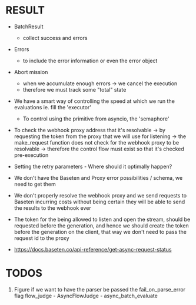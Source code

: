 
# RESULT

- BatchResult
    - collect success and errors

- Errors
    - to include the error information or even the error object

- Abort mission
    - when we accumulate enough errors -> we cancel the execution
    - therefore we must track some "total" state

- We have a smart way of controlling the speed at which we run the evaluations
  ie. fill the 'executor'
  - To control using the primitive from asyncio, the 'semaphore'

- To check the webhook proxy address that it's resolvable
    -> by requesting the token from the proxy that we will use for listening
    -> the make_request function does not check for the webhook proxy to be resolvable
        -> therefore the control flow must exist so that it's checked pre-execution

- Setting the retry parameters - Where should it optimally happen?


- We don't have the Baseten and Proxy error possibilities / schema, we need to get them

- We don't properly resolve the webhook proxy and we send requests to Baseten incurring costs
without being certain they will be able to send the results to the webhook ever

- The token for the being allowed to listen and open the stream, should be requested
before the generation, and hence we should create the token before the generation on the client,
that way we don't need to pass the request id to the proxy

- https://docs.baseten.co/api-reference/get-async-request-status




# TODOS

1. Figure if we want to have the parser be passed the fail_on_parse_error flag
   flow_judge - AsyncFlowJudge - async_batch_evaluate
